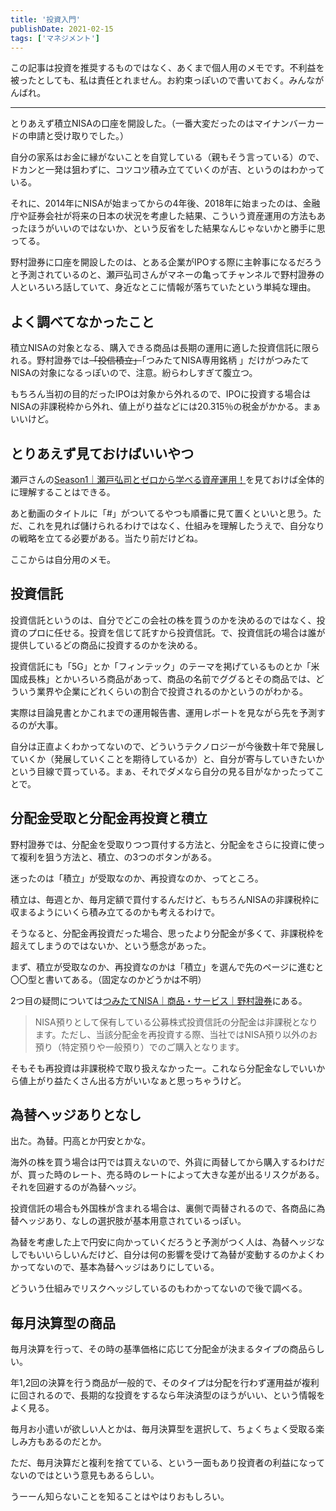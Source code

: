 ```yaml
---
title: '投資入門'
publishDate: 2021-02-15
tags: ['マネジメント']
---
```


この記事は投資を推奨するものではなく、あくまで個人用のメモです。不利益を被ったとしても、私は責任とれません。お約束っぽいので書いておく。みんながんばれ。

<hr class="mb-4">

とりあえず積立NISAの口座を開設した。（一番大変だったのはマイナンバーカードの申請と受け取りでした。）

自分の家系はお金に縁がないことを自覚している（親もそう言っている）ので、ドカンと一発は狙わずに、コツコツ積み立てていくのが吉、というのはわかっている。

それに、2014年にNISAが始まってからの4年後、2018年に始まったのは、金融庁や証券会社が将来の日本の状況を考慮した結果、こういう資産運用の方法もあったほうがいいのではないか、という反省をした結果なんじゃないかと勝手に思ってる。

野村證券に口座を開設したのは、とある企業がIPOする際に主幹事になるだろうと予測されているのと、瀬戸弘司さんがマネーの亀ってチャンネルで野村證券の人といろいろ話していて、身近なとこに情報が落ちていたという単純な理由。

## よく調べてなかったこと

積立NISAの対象となる、購入できる商品は長期の運用に適した投資信託に限られる。野村證券では~~「投信積立」~~「つみたてNISA専用銘柄 」だけがつみたてNISAの対象になるっぽいので、注意。紛らわしすぎて腹立つ。

もちろん当初の目的だったIPOは対象から外れるので、IPOに投資する場合はNISAの非課税枠から外れ、値上がり益などには20.315％の税金がかかる。まぁいいけど。

## とりあえず見ておけばいいやつ

瀬戸さんの[Season1｜瀬戸弘司とゼロから学べる資産運用！](https://www.youtube.com/playlist?list=PLc-5AYLyzGc8-TmyLHifAjus3FyAC23g_)を見ておけば全体的に理解することはできる。

あと動画のタイトルに「#」がついてるやつも順番に見て置くといいと思う。ただ、これを見れば儲けられるわけではなく、仕組みを理解したうえで、自分なりの戦略を立てる必要がある。当たり前だけどね。

ここからは自分用のメモ。

## 投資信託

投資信託というのは、自分でどこの会社の株を買うのかを決めるのではなく、投資のプロに任せる。投資を信じて託すから投資信託。で、投資信託の場合は誰が提供しているどの商品に投資するのかを決める。

投資信託にも「5G」とか「フィンテック」のテーマを掲げているものとか「米国成長株」とかいろいろ商品があって、商品の名前でググるとその商品では、どういう業界や企業にどれくらいの割合で投資されるのかというのがわかる。

実際は目論見書とかこれまでの運用報告書、運用レポートを見ながら先を予測するのが大事。

自分は正直よくわかってないので、どういうテクノロジーが今後数十年で発展していくか（発展していくことを期待しているか）と、自分が寄与していきたいかという目線で買っている。まぁ、それでダメなら自分の見る目がなかったってことで。

## 分配金受取と分配金再投資と積立

野村證券では、分配金を受取りつつ買付する方法と、分配金をさらに投資に使って複利を狙う方法と、積立、の3つのボタンがある。

迷ったのは「積立」が受取なのか、再投資なのか、ってところ。

積立は、毎週とか、毎月定額で買付するんだけど、もちろんNISAの非課税枠に収まるようにいくら積み立てるのかも考えるわけで。

そうなると、分配金再投資だった場合、思ったより分配金が多くて、非課税枠を超えてしまうのではないか、という懸念があった。

まず、積立が受取なのか、再投資なのかは「積立」を選んで先のページに進むと〇〇型と書いてある。（固定なのかどうかは不明）

2つ目の疑問については[つみたてNISA｜商品・サービス｜野村證券](https://www.nomura.co.jp/retail/nisa/tsumitate/)にある。

> NISA預りとして保有している公募株式投資信託の分配金は非課税となります。ただし、当該分配金を再投資する際、当社ではNISA預り以外のお預り（特定預りや一般預り）でのご購入となります。

そもそも再投資は非課税枠で取り扱えなかったー。これなら分配金なしでいいから値上がり益たくさん出る方がいいなぁと思っちゃうけど。

## 為替ヘッジありとなし

出た。為替。円高とか円安とかな。

海外の株を買う場合は円では買えないので、外貨に両替してから購入するわけだが、買った時のレート、売る時のレートによって大きな差が出るリスクがある。それを回避するのが為替ヘッジ。

投資信託の場合も外国株が含まれる場合は、裏側で両替されるので、各商品に為替ヘッジあり、なしの選択肢が基本用意されているっぽい。

為替を考慮した上で円安に向かっていくだろうと予測がつく人は、為替ヘッジなしでもいいらしいんだけど、自分は何の影響を受けて為替が変動するのかよくわかってないので、基本為替ヘッジはありにしている。

どういう仕組みでリスクヘッジしているのもわかってないので後で調べる。

## 毎月決算型の商品

毎月決算を行って、その時の基準価格に応じて分配金が決まるタイプの商品らしい。

年1,2回の決算を行う商品が一般的で、そのタイプは分配を行わず運用益が複利に回されるので、長期的な投資をするなら年決済型のほうがいい、という情報をよく見る。

毎月お小遣いが欲しい人とかは、毎月決算型を選択して、ちょくちょく受取る楽しみ方もあるのだとか。

ただ、毎月決算だと複利を捨てている、という一面もあり投資者の利益になってないのではという意見もあるらしい。

うーーん知らないことを知ることはやはりおもしろい。

